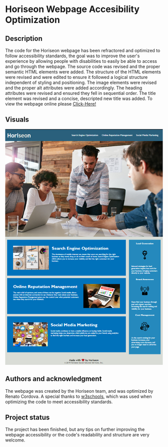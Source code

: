 # Horiseon Webpage Accesibility Optimization

## Description

The code for the Horiseon webpage has been refractored and optimized to follow accessibility standards, the goal was to improve the user's experience by allowing people with disabilities to easily be able to access and go through the webpage.
The source code was revised and the proper semantic HTML elements were added.
The structure of the HTML elements were revised and were edited to ensure it followed a logical structure independent of styling and positioning.
The image elements were revised and the proper alt attributes were added accordingly.
The heading attributes were revised and ensured they fell in sequential order.
The title element was revised and a concise, descripted new title was added.
To view the webpage online please [Click-Here!](https://renfunny.github.io/horiseon-webpage-accesibility-optimization/)

## Visuals

![Screenshot of the Horiseon Marketing Agency's webpage](/assets/images/Webpage-Screenshot.png)

## Authors and acknowledgment

The webpage was created by the Horiseon team, and was optimized by Renato Cordova. A special thanks to [w3schools](www.W3schools.com), which was used when optimizing the code to meet accessibility standards.

## Project status

The project has been finished, but any tips on further improving the webpage accessibility or the code's readability and structure are very welcome.
